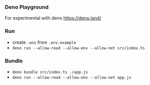 ### Deno Playground
For experimental with deno https://deno.land/

### Run
- create `.env` from `.env.example`
- `deno run --allow-read --allow-env --allow-net src/index.ts`

### Bundle
- `deno bundle src/index.ts ./app.js`
- `deno run --allow-read --allow-env --allow-net app.js`